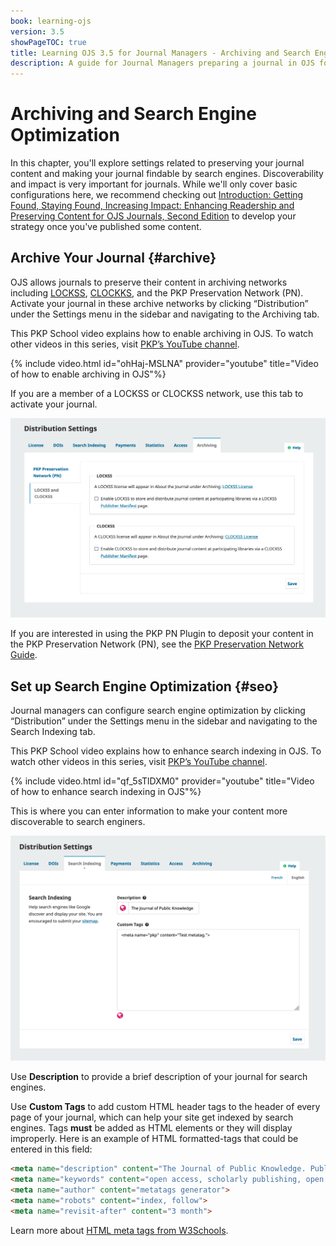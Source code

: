 ```yaml
---
book: learning-ojs
version: 3.5
showPageTOC: true
title: Learning OJS 3.5 for Journal Managers - Archiving and Search Engine Optimization
description: A guide for Journal Managers preparing a journal in OJS for publication.
---
```


# Archiving and Search Engine Optimization

In this chapter, you'll explore settings related to preserving your journal content and making your journal findable by search engines. Discoverability and impact is very important for journals. While we'll only cover basic configurations here, we recommend checking out [Introduction: Getting Found, Staying Found, Increasing Impact: Enhancing Readership and Preserving Content for OJS Journals, Second Edition](https://docs.pkp.sfu.ca/getting-found-staying-found/en/) to develop your strategy once you've published some content.

## Archive Your Journal {#archive}
OJS allows journals to preserve their content in archiving networks including [LOCKSS](https://www.lockss.org/), [CLOCKKS](https://clockss.org/), and the PKP Preservation Network (PN). Activate your journal in these archive networks by clicking “Distribution” under the Settings menu in the sidebar and navigating to the Archiving tab.

This PKP School video explains how to enable archiving in OJS. To watch other videos in this series, visit [PKP’s YouTube channel](https://www.youtube.com/playlist?list=PLg358gdRUrDVTXpuGXiMgETgnIouWoWaY).

{% include video.html id="ohHaj-MSLNA" provider="youtube" title="Video of how to enable archiving in OJS"%}

If you are a member of a LOCKSS or CLOCKSS network, use this tab to activate your journal. 

![Distribution settings archiving tab showing LOCKSS and CLOCKSS options.](./assets/distribution-archiving-3.5.png)

If you are interested in using the PKP PN Plugin to deposit your content in the PKP Preservation Network (PN), see the [PKP Preservation Network Guide](https://docs.pkp.sfu.ca/pkp-pn/).

## Set up Search Engine Optimization {#seo}

Journal managers can configure search engine optimization by clicking “Distribution” under the Settings menu in the sidebar and navigating to the Search Indexing tab.

This PKP School video explains how to enhance search indexing in OJS. To watch other videos in this series, visit [PKP’s YouTube channel](https://www.youtube.com/playlist?list=PLg358gdRUrDVTXpuGXiMgETgnIouWoWaY).

{% include video.html id="qf_5sTlDXM0" provider="youtube" title="Video of how to enhance search indexing in OJS"%}

This is where you can enter information to make your content more discoverable to search enginers.

![Distribution settings search indexing tab showing description and custom tags options.](./assets/distribution-seo-3.5.png)

Use **Description** to provide a brief description of your journal for search engines.

Use **Custom Tags** to add custom HTML header tags to the header of every page of your journal, which can help your site get indexed by search engines. Tags **must** be added as HTML elements or they will display improperly. Here is an example of HTML formatted-tags that could be entered in this field:

```html
<meta name="description" content="The Journal of Public Knowledge. Publication of the Public Knowledge Project - PKP and Simon Fraser University - SFU" />
<meta name="keywords" content="open access, scholarly publishing, open source software, non-profit organizations, scholarly journals, free software" />
<meta name="author" content="metatags generator">
<meta name="robots" content="index, follow">
<meta name="revisit-after" content="3 month">
```

Learn more about [HTML meta tags from W3Schools](https://www.w3schools.com/tags/tag_meta.asp).

